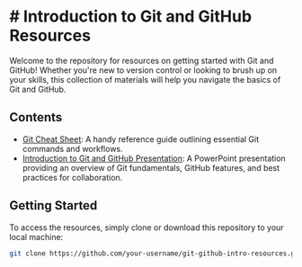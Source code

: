 # # Introduction to Git and GitHub Resources

Welcome to the repository for resources on getting started with Git and GitHub! Whether you're new to version control or looking to brush up on your skills, this collection of materials will help you navigate the basics of Git and GitHub.

## Contents

- [Git Cheat Sheet](git-cheat-sheet-education.pdf): A handy reference guide outlining essential Git commands and workflows.
- [Introduction to Git and GitHub Presentation](Intro_to_Git_GitHub.pptx): A PowerPoint presentation providing an overview of Git fundamentals, GitHub features, and best practices for collaboration.

## Getting Started

To access the resources, simply clone or download this repository to your local machine:

```bash
git clone https://github.com/your-username/git-github-intro-resources.git
